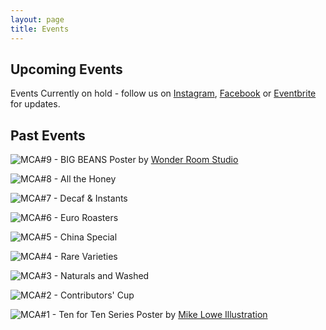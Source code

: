 ```yaml
---
layout: page
title: Events
---
```


## Upcoming Events

Events Currently on hold - follow us on [Instagram](https://www.instagram.com/manchestercoffeearchive), [Facebook](https://www.facebook.com/manchestercoffeearchive) or [Eventbrite](https://manchestercoffeearchive.eventbrite.com/) for updates.



## Past Events

![MCA#9 - BIG BEANS](/assets/img/events/mca09poster.jpg) 
Poster by [Wonder Room Studio](https://wwwonderroom.com/)



![MCA#8 - All the Honey](/assets/img/events/mca8poster.jpg)



![MCA#7 - Decaf & Instants](/assets/img/events/mca07poster.jpg)



![MCA#6 - Euro Roasters](/assets/img/events/mca06poster.jpg)



![MCA#5 - China Special](/assets/img/events/mca05poster.jpg)



![MCA#4 - Rare Varieties](/assets/img/events/mca04poster.jpg)



![MCA#3 - Naturals and Washed](/assets/img/events/mca03poster.jpg)



![MCA#2 - Contributors' Cup](/assets/img/events/mca02poster.jpg)



![MCA#1 - Ten for Ten Series](/assets/img/events/mca01poster.jpg) 
Poster by [Mike Lowe Illustration](https://mike-lowe.co.uk/)


